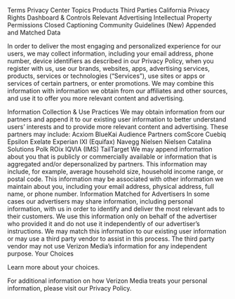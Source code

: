 Terms
Privacy Center
Topics
Products
Third Parties
California Privacy Rights
Dashboard & Controls
Relevant Advertising
Intellectual Property
Permissions
Closed Captioning
Community Guidelines (New)
Appended and Matched Data

In order to deliver the most engaging and personalized experience for our users, we may collect information, including your email address, phone number, device identifiers as described in our Privacy Policy, when you register with us, use our brands, websites, apps, advertising services, products, services or technologies (“Services”), use sites or apps or services of certain partners, or enter promotions. We may combine this information with information we obtain from our affiliates and other sources, and use it to offer you more relevant content and advertising.

Information Collection & Use Practices
We may obtain information from our partners and append it to our existing user information to better understand users’ interests and to provide more relevant content and advertising. These partners may include:
Acxiom
BlueKai
Audience Partners
comScore
Cuebiq
Epsilon
Exelate
Experian
IXI (Equifax)
Navegg
Nielsen
Nielsen Catalina Solutions
Polk
ROix
IQVIA (IMS)
TailTarget
We may append information about you that is publicly or commercially available or information that is aggregated and/or depersonalized by partners. This information may include, for example, average household size, household income range, or postal code. This information may be associated with other information we maintain about you, including your email address, physical address, full name, or phone number.
Information Matched for Advertisers
In some cases our advertisers may share information, including personal information, with us in order to identify and deliver the most relevant ads to their customers. We use this information only on behalf of the advertiser who provided it and do not use it independently of our advertiser’s instructions. We may match this information to our existing user information or may use a third party vendor to assist in this process. The third party vendor may not use Verizon Media’s information for any independent purpose.
Your Choices

Learn more about your choices.

For additional information on how Verizon Media treats your personal information, please visit our Privacy Policy.